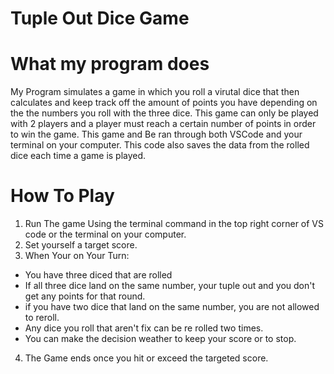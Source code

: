 # Tuple Out Dice Game
# What my program does
My Program simulates a game in which you roll a virutal dice that then calculates and keep track off the amount of points you have depending on the the numbers you roll with the three dice. This game can only be played with 2 players and a player must reach a certain number of points in order to win the game. This game and Be ran through both VSCode and your terminal on your computer. This code also saves the data from the rolled dice each time a game is played.

# How To Play

1. Run The game Using the terminal command in the top right corner of VS code or the terminal on your computer.
2. Set yourself a target score.
3. When Your on Your Turn:
- You have three diced that are rolled
- If all three dice land on the same number, your tuple out and you don't get any points for that round.
- if you have two dice that land on the same number, you are not allowed to reroll.
- Any dice you roll that aren't fix can be re rolled two times.
- You can make the decision weather to keep your score or to stop.
4. The Game ends once you hit or exceed the targeted score.
